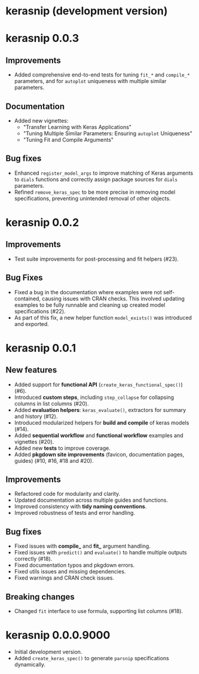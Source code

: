 # kerasnip (development version)

# kerasnip 0.0.3

## Improvements
*   Added comprehensive end-to-end tests for tuning `fit_*` and `compile_*` parameters, and for `autoplot` uniqueness with multiple similar parameters.

## Documentation
*   Added new vignettes:
    *   "Transfer Learning with Keras Applications"
    *   "Tuning Multiple Similar Parameters: Ensuring `autoplot` Uniqueness"
    *   "Tuning Fit and Compile Arguments"

## Bug fixes
*   Enhanced `register_model_args` to improve matching of Keras arguments to `dials` functions and correctly assign package sources for `dials` parameters.
*   Refined `remove_keras_spec` to be more precise in removing model specifications, preventing unintended removal of other objects.

# kerasnip 0.0.2

## Improvements
* Test suite improvements for post-processing and fit helpers (#23).

## Bug Fixes
* Fixed a bug in the documentation where examples were not self-contained, causing issues with CRAN checks. This involved updating examples to be fully runnable and cleaning up created model specifications (#22).
* As part of this fix, a new helper function `model_exists()` was introduced and exported.

# kerasnip 0.0.1

## New features
* Added support for **functional API** (`create_keras_functional_spec()`) (#6).
* Introduced **custom steps**, including `step_collapse` for collapsing columns in list columns (#20).
* Added **evaluation helpers**: `keras_evaluate()`, extractors for summary and history (#12).
* Introduced modularized helpers for **build and compile** of keras models (#14).
* Added **sequential workflow** and **functional workflow** examples and vignettes (#20).
* Added new **tests** to improve coverage.
* Added **pkgdown site improvements** (favicon, documentation pages, guides) (#10, #16, #18 and #20).

## Improvements
* Refactored code for modularity and clarity.
* Updated documentation across multiple guides and functions.
* Improved consistency with **tidy naming conventions**.
* Improved robustness of tests and error handling.

## Bug fixes
* Fixed issues with **compile_** and **fit_** argument handling.
* Fixed issues with `predict()` and `evaluate()` to handle multiple outputs correctly (#18).
* Fixed documentation typos and pkgdown errors.
* Fixed utils issues and missing dependencies.
* Fixed warnings and CRAN check issues.

## Breaking changes
* Changed `fit` interface to use formula, supporting list columns (#18).

# kerasnip 0.0.0.9000

* Initial development version.
* Added `create_keras_spec()` to generate `parsnip` specifications dynamically.
